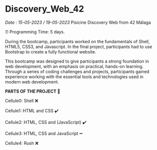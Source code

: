 # Discovery_Web_42
*Date : 15-05-2023 / 19-05-2023*
Pisicine Discovery Web from 42 Málaga

⏰ Programming Time: 5 days.

During the bootcamp, participants worked on the fundamentals of Shell, HTML5, CSS3, and Javascript. In the final project, participants had to use Bootstrap to create a fully functional website.

This bootcamp was designed to give participants a strong foundation in web development, with an emphasis on practical, hands-on learning. Through a series of coding challenges and projects, participants gained experience working with the essential tools and technologies used in modern web development.


**PARTS OF THE PROJECT 🧩**

 Cellule0: Shell ❌
 
 Cellule1: HTML and CSS ✔️
 
 Cellule2: HTML, CSS and (JavaScript) ✔️
 
 Cellule3: HTML, CSS and JavaScript ➖
 
 Cellule4: Rush ❌
